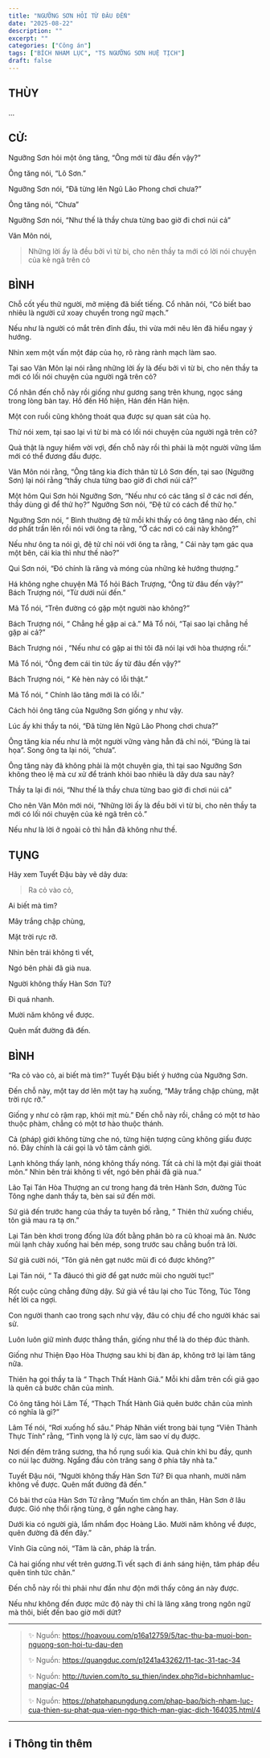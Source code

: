 ```yaml
---
title: "NGƯỠNG SƠN HỎI TỪ ĐÂU ĐẾN"
date: "2025-08-22"
description: ""
excerpt: ""
categories: ["Công án"]
tags: ["BÍCH NHAM LỤC", "TS NGƯỠNG SƠN HUỆ TỊCH"]
draft: false
---
```


## THÙY

...

## CỬ:

Ngưỡng Sơn hỏi một ông tăng, “Ông mới từ đâu đến vậy?” 

Ông tăng nói, “Lô Sơn.” 

Ngưỡng Sơn nói, “Đã từng lên Ngũ Lão Phong chơi chưa?” 

Ông tăng nói, “Chưa” 

Ngưỡng Sơn nói, “Như thế là thầy chưa từng bao giờ đi chơi núi cả”

Vân Môn nói, 

> Những lời ấy là đều bởi vì từ bi, cho nên thầy ta mới có lời nói chuyện của kẻ ngã trên cỏ

## BÌNH

Chỗ cốt yếu thử người, mở miệng đã biết tiếng. Cổ nhân nói, “Có biết bao nhiêu là người cứ xoay chuyển trong ngữ mạch.” 

Nếu như là người có mắt trên đỉnh đầu, thì vừa mới nêu lên đã hiểu ngay ý hướng. 

Nhìn xem một vấn một đáp của họ, rõ ràng rành mạch làm sao. 

Tại sao Vân Môn lại nói rằng những lời ấy là đếu bởi vì từ bi, cho nên thầy ta mới có lối nói chuyện của người ngã trên cỏ? 

Cổ nhân đến chỗ này rồi giống như gương sang trên khung, ngọc sáng trong lòng bàn tay. Hồ đến Hồ hiện, Hán đến Hán hiện. 

Một con ruồi cũng không thoát qua được sự quan sát của họ. 

Thử nói xem, tại sao lại vì từ bi mà có lối nói chuyện của người ngã trên cỏ? 

Quả thật là nguy hiểm vời vợi, đến chỗ này rồi thì phải là một người vững lắm mới có thể đương đầu được. 

Vân Môn nói rằng, “Ông tăng kia đích thân từ Lô Sơn đến, tại sao (Ngưỡng Sơn) lại nói rằng “thầy chưa từng bao giờ đi chơi núi cả?”

Một hôm Qui Sơn hỏi Ngưỡng Sơn, “Nếu như có các tăng sĩ ở các nơi đến, thầy dùng gì để thử họ?” Ngưỡng Sơn nói, “Đệ tử có cách để thử họ.” 

Ngưỡng Sơn nói, “ Bình thường đệ tử mỗi khi thấy có ông tăng nào đến, chỉ dơ phất trần lên rồi nói với ông ta rằng, “Ở các nơi có cái này không?” 

Nếu như ông ta nói gì, đệ tử chỉ nói với ông ta rằng, “ Cái này tạm gác qua một bên, cái kia thì như thế nào?” 

Qui Sơn nói, “Đó chính là răng và móng của những kẻ hướng thượng.”

Há không nghe chuyện Mã Tổ hỏi Bách Trượng, “Ông từ đâu đến vậy?” Bách Trượng nói, “Từ dưới núi đến.” 

Mã Tổ nói, “Trên đường có gặp một người nào không?” 

Bách Trượng nói, “ Chẳng hề gặp ai cả.” Mã Tổ nói, “Tại sao lại chẳng hề gặp ai cả?” 

Bách Trượng nói , “Nếu như có gặp ai thì tôi đã nói lại với hòa thượng rồi.” 

Mã Tổ nói, “Ông đem cái tin tức ấy từ đâu đến vậy?” 

Bách Trượng nói, “ Kẻ hèn này có lỗi thật.” 

Mã Tổ nói, “ Chính lão tăng mới là có lỗi.”

Cách hỏi ông tăng của Ngưỡng Sơn giống y như vậy.

Lúc ấy khi thầy ta nói, “Đã từng lên Ngũ Lão Phong chơi chưa?”

Ông tăng kia nếu như là một người vững vàng hẳn đã chỉ nói, “Đúng là tai họa”. Song ông ta lại nói, “chưa”.

Ông tăng này đã không phải là một chuyên gia, thì tại sao Ngưỡng Sơn không theo lệ mà cư xử để tránh khỏi bao nhiêu là dây dưa sau này?

Thầy ta lại đi nói, “Như thế là thầy chưa từng bao giờ đi chơi núi cả”

Cho nên Vân Môn mới nói, “Những lời ấy là đều bởi vì từ bi, cho nên thầy ta mới có lối nói chuyện của kẻ ngã trên cỏ.”

Nếu như là lời ở ngoài cỏ thì hẳn đã không như thế.

## TỤNG

Hãy xem Tuyết Đậu bày vẽ dây dưa:

> Ra cỏ vào cỏ,

Ai biết mà tìm?

Mây trắng chập chùng,

Mặt trời rực rỡ.

Nhìn bên trái không tì vết,

Ngó bên phải đã già nua.

Người không thấy Hàn Sơn Tử?

Đi quá nhanh.

Mười năm không về được.

Quên mất đường đã đến.

## BÌNH

“Ra cỏ vào cỏ, ai biết mà tìm?” Tuyết Đậu biết ý hướng của Ngưỡng Sơn. 

Đến chỗ này, một tay dơ lên một tay hạ xuống, “Mây trắng chập chùng, mặt trời rực rỡ.” 

Giống y như cỏ rậm rạp, khói mịt mù.” Đến chỗ này rồi, chẳng có một tơ hào thuộc phàm, chẳng có một tơ hào thuộc thánh. 

Cả (pháp) giới không từng che nó, từng hiện tượng cũng không giấu được nó. Đây chính là cái gọi là vô tâm cảnh giới.

Lạnh không thấy lạnh, nóng không thấy nóng. Tất cả chỉ là một đại giải thoát môn.” Nhìn bên trái không tì vết, ngó bên phải đã già nua.”

Lão Tại Tán Hòa Thượng an cư trong hang đá trên Hành Sơn, đường Túc Tông nghe danh thầy ta, bèn sai sứ đến mời. 

Sứ giả đến trước hang của thầy ta tuyên bố rằng, “ Thiên thử xuống chiều, tôn giả mau ra tạ ơn.” 

Lại Tán bèn khơi trong đống lửa đốt bằng phân bò ra cũ khoai mà ăn. Nước mũi lạnh chảy xuống hai bên mép, song trước sau chẳng buồn trả lời. 

Sứ giả cười nói, “Tôn giả nên gạt nước mũi đi có được không?” 

Lại Tán nói, “ Ta đâucó thì giờ để gạt nước mũi cho người tục!” 

Rốt cuộc cũng chẳng đứng dậy. Sứ giả về tâu lại cho Túc Tông, Túc Tông hết lời ca ngợi. 

Con người thanh cao trong sạch như vậy, đâu có chịu để cho người khác sai sử. 

Luôn luôn giữ mình được thẳng thắn, giống như thể là do thép đúc thành. 

Giống như Thiện Đạo Hòa Thượng sau khi bị đàn áp, không trở lại làm tăng nữa. 

Thiên hạ gọi thầy ta là “ Thạch Thất Hành Giả.” Mỗi khi dẵm trên cối giã gạo là quên cả bước chân của mình. 

Có ông tăng hỏi Lâm Tế, “Thạch Thất Hành Giả quên bước chân của mình có nghĩa là gì?” 

Lâm Tế nói, “Rơi xuống hố sâu.” Pháp Nhãn viết trong bài tụng “Viên Thành Thực Tính” rằng, “Tình vọng là lý cực, làm sao ví dụ được. 

Nơi đến đêm trăng sương, tha hồ rụng suối kia. Quả chín khỉ bu đầy, qunh co núi lạc đường. Ngẩng đầu còn trăng sang ở phía tây nhà ta.”

Tuyết Đậu nói, “Người không thấy Hàn Sơn Tử? Đi qua nhanh, mười năm không về được. Quên mất đường đã đến.” 

Có bài thơ của Hàn Sơn Tử rằng ”Muốn tìm chốn an thân, Hàn Sơn ở lâu được. Gió nhẹ thổi rặng tùng, ở gần nghe càng hay. 

Dưới kia có người già, lẩm nhẩm đọc Hoàng Lão. Mười năm không về được, quên đường đã đến đây.” 

Vĩnh Gia cũng nói, “Tâm là căn, pháp là trần. 

Cả hai giống như vết trên gương.Tì vết sạch đi ánh sáng hiện, tâm pháp đều quên tính tức chân.” 

Đến chỗ này rồi thì phải như đần như độn mới thấy công án này được. 

Nếu như không đến được mức độ này thì chỉ là lăng xăng trong ngôn ngữ mà thôi, biết đến bao giờ mới dứt?

***

> ✨ Nguồn: https://hoavouu.com/p16a12759/5/tac-thu-ba-muoi-bon-nguong-son-hoi-tu-dau-den
>
> ✨ Nguồn: https://quangduc.com/p1241a43262/11-tac-31-tac-34
>
> ✨ Nguồn: http://tuvien.com/to_su_thien/index.php?id=bichnhamluc-mangiac-04
>
> ✨ Nguồn: https://phatphapungdung.com/phap-bao/bich-nham-luc-cua-thien-su-phat-qua-vien-ngo-thich-man-giac-dich-164035.html/4

***

## ℹ️ Thông tin thêm

[^1]: ⭐️  <a href="https://blog.phapthihoi.org/gt-member/ts-nguong-son-hue-tich/" target="_blank">TS NGƯỠNG SƠN HUỆ TỊCH</a>


